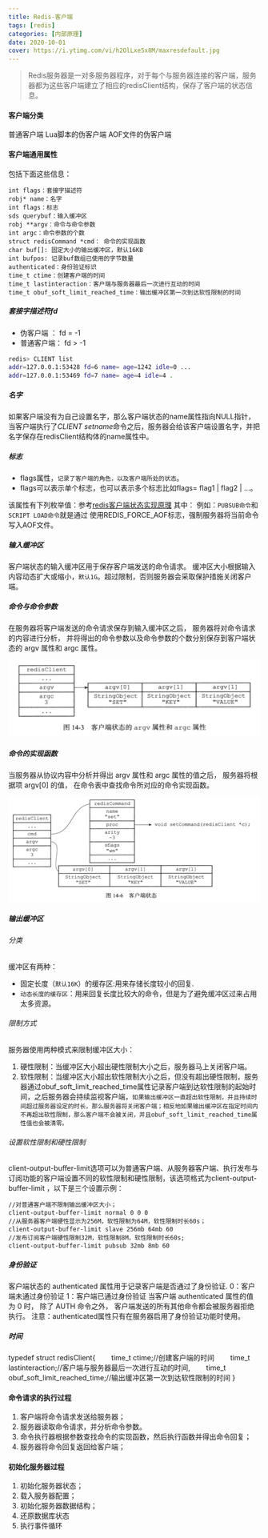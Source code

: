 ```yaml
---
title: Redis-客户端
tags: [redis]   
categories: [内部原理]
date: 2020-10-01
cover: https://i.ytimg.com/vi/h2OlLxe5x8M/maxresdefault.jpg
---
```




> Redis服务器是一对多服务器程序，对于每个与服务器连接的客户端，服务器都为这些客户端建立了相应的redisClient结构，保存了客户端的状态信息。

#### 客户端分类
普通客户端
Lua脚本的伪客户端
AOF文件的伪客户端


#### 客户端通用属性
包括下面这些信息：
```
int flags：套接字描述符
robj* name：名字
int flags：标志
sds querybuf：输入缓冲区
robj **argv：命令与命令参数
int argc：命令参数的个数
struct redisCommand *cmd： 命令的实现函数
char buf[]: 固定大小的输出缓冲区，默认16KB
int bufpos: 记录buf数组已使用的字节数量
authenticated：身份验证标识
time_t ctime：创建客户端的时间
time_t lastinteraction：客户端与服务器最后一次进行互动的时间
time_t obuf_soft_limit_reached_time：输出缓冲区第一次到达软性限制的时间
```
##### 套接字描述符fd
- 伪客户端 ： fd = -1
- 普通客户端： fd > -1
``` bash
redis> CLIENT list
addr=127.0.0.1:53428 fd=6 name= age=1242 idle=0 ...
addr=127.0.0.1:53469 fd=7 name= age=4 idle=4 .
```

##### 名字
如果客户端没有为自己设置名字，那么客户端状态的name属性指向NULL指针，当客户端执行了*CLIENT setname*命令之后，服务器会给该客户端设置名字，并把名字保存在redisClient结构体的name属性中。


##### 标志
- flags属性，`记录了客户端的角色，以及客户端所处的状态`。
- flags可以表示单个标志，也可以表示多个标志比如flags= flag1 | flag2 | ...。

该属性有下列枚举值：参考[redis客户端状态实现原理](https://baijiahao.baidu.com/s?id=1644126347209525874&wfr=spider&for=pc)
其中： 例如：`PUBSUB命令`和`SCRIPT LOAD命令`就是通过
使用REDIS_FORCE_AOF标志，强制服务器将当前命令写入AOF文件。

##### 输入缓冲区
客户端状态的输入缓冲区用于保存客户端发送的命令请求。
缓冲区大小根据输入内容动态扩大或缩小，`默认1G`。超过限制，否则服务器会采取保护措施关闭客户端。


##### 命令与命令参数
在服务器将客户端发送的命令请求保存到输入缓冲区之后， 服务器将对命令请求的内容进行分析， 并将得出的命令参数以及命令参数的个数分别保存到客户端状态的 argv 属性和 argc 属性。

<img src="Redis-客户端/2BFEC80B-39F6-43C2-85B8-DBBB7E3FE2CC.png" alt="img" />


##### 命令的实现函数
当服务器从协议内容中分析并得出 argv 属性和 argc 属性的值之后， 服务器将根据项 argv[0] 的值， 在命令表中查找命令所对应的命令实现函数。

<img src="Redis-客户端/3AA5F0D3-C419-4E3A-B2D6-2AA8BD364386.png" alt="img" />


##### 输出缓冲区
###### 分类
缓冲区有两种：
- 固定长度（`默认16K`）的缓存区:用来存储长度较小的回复.
- `动态长度的缓存区`：用来回复长度比较大的命令，但是为了避免缓冲区过来占用太多资源。

###### 限制方式
服务器使用两种模式来限制缓冲区大小：
1. 硬性限制：当缓冲区大小超出硬性限制大小之后，服务器马上关闭客户端。
2. 软性限制：当缓冲区大小超出软性限制大小之后，但没有超出硬性限制，服务器通过obuf_soft_limit_reached_time属性记录客户端到达软性限制的起始时间，之后服务器会持续监视客户端，`如果输出缓冲区一直超出软性限制，并且持续时间超过服务器设定的时长，那么服务器将关闭客户端；相反地如果输出缓冲区在指定时间内不再超出软性限制，那么客户端不会被关闭，并且obuf_soft_limit_reached_time属性值也会被清零。`

###### 设置软性限制和硬性限制
client-output-buffer-limit选项可以为普通客户端、从服务器客户端、执行发布与订阅功能的客户端设置不同的软性限制和硬性限制，该选项格式为client-output-buffer-limit <class> <hard limit> <soft limit> <soft seconds>，以下是三个设置示例：
```
//对普通客户端不限制输出缓冲区大小；
client-output-buffer-limit normal 0 0 0 
//从服务器客户端硬性显示为256M，软性限制为64M，软性限制时长60s；  
client-output-buffer-limit slave 256mb 64mb 60 
//发布订阅客户端硬性限制32M，软性限制8M，软性限制时长60s;
client-output-buffer-limit pubsub 32mb 8mb 60
```

##### 身份验证
客户端状态的 authenticated 属性用于记录客户端是否通过了身份验证.
0：客户端未通过身份验证
1：客户端已通过身份验证
当客户端 authenticated 属性的值为 0 时， 除了 AUTH 命令之外， 客户端发送的所有其他命令都会被服务器拒绝执行。
注意：authenticated属性只有在服务器启用了身份验证功能时使用。

##### 时间
typedef struct redisClient{
　　time_t  ctime;//创建客户端的时间
　　time_t  lastinteraction;//客户端与服务器最后一次进行互动的时间,
　　time_t  obuf_soft_limit_reached_time;//输出缓冲区第一次到达软性限制的时间
}


#### 命令请求的执行过程
1. 客户端将命令请求发送给服务器；
2. 服务器读取命令请求，并分析命令参数。
3. 命令执行器根据参数查找命令的实现函数，然后执行函数并得出命令回复；
4. 服务器将命令回复返回给客户端；

#### 初始化服务器过程
1. 初始化服务器状态；
2. 载入服务器配置；
3. 初始化服务器数据结构；
4. 还原数据库状态
5. 执行事件循环